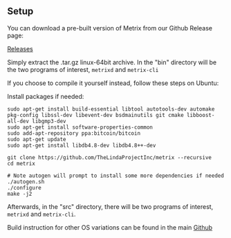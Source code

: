 ## Setup

You can download a pre-built version of Metrix from our Github Release page:

[Releases](https://github.com/TheLindaProjectInc/Metrix/releases/)

Simply extract the .tar.gz linux-64bit archive. In the "bin" directory will be the two programs of interest, `metrixd` and `metrix-cli`

If you choose to compile it yourself instead, follow these steps on Ubuntu:

Install packages if needed:

```
sudo apt-get install build-essential libtool autotools-dev automake pkg-config libssl-dev libevent-dev bsdmainutils git cmake libboost-all-dev libgmp3-dev
sudo apt-get install software-properties-common
sudo add-apt-repository ppa:bitcoin/bitcoin
sudo apt-get update
sudo apt-get install libdb4.8-dev libdb4.8++-dev

git clone https://github.com/TheLindaProjectInc/metrix --recursive
cd metrix

# Note autogen will prompt to install some more dependencies if needed
./autogen.sh
./configure 
make -j2
```

Afterwards, in the "src" directory, there will be two programs of interest, `metrixd` and `metrix-cli`.


Build instruction for other OS variations can be found in the main [Github](https://github.com/TheLindaProjectInc/Metrix/tree/master/doc)
